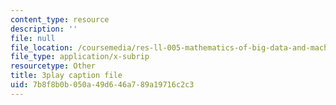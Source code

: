 ```yaml
---
content_type: resource
description: ''
file: null
file_location: /coursemedia/res-ll-005-mathematics-of-big-data-and-machine-learning-january-iap-2020/7b8f8b0b050a49d646a789a19716c2c3_moJ7TQb5Fuk.srt
file_type: application/x-subrip
resourcetype: Other
title: 3play caption file
uid: 7b8f8b0b-050a-49d6-46a7-89a19716c2c3
---
```

